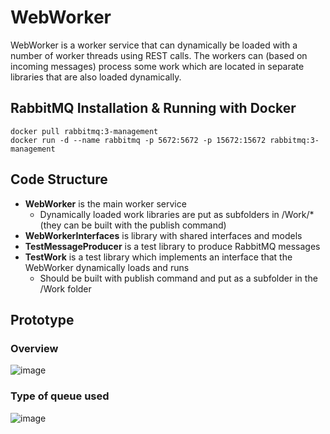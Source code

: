 # WebWorker

WebWorker is a worker service that can dynamically be loaded with a number of worker threads using REST calls. The workers can (based on incoming messages) process some work which are located in separate libraries that are also loaded dynamically.

## RabbitMQ Installation & Running with Docker
```
docker pull rabbitmq:3-management
docker run -d --name rabbitmq -p 5672:5672 -p 15672:15672 rabbitmq:3-management
```

## Code Structure
- **WebWorker** is the main worker service
  - Dynamically loaded work libraries are put as subfolders in /Work/* (they can be built with the publish command)
- **WebWorkerInterfaces** is library with shared interfaces and models
- **TestMessageProducer** is a test library to produce RabbitMQ messages
- **TestWork** is a test library which implements an interface that the WebWorker dynamically loads and runs
  - Should be built with publish command and put as a subfolder in the /Work folder
 
## Prototype 

### Overview
![image](https://github.com/user-attachments/assets/183d6cff-18d3-4c33-8187-3d18dfc31a0f)

### Type of queue used
![image](https://github.com/user-attachments/assets/88ee5d20-51fb-406d-9b77-ff6ea73538f5)
